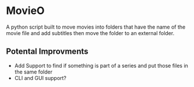 # MovieO

A python script built to move movies into folders that have the name of the movie file and add subtitles then move the folder to an external folder.

## Potental Improvments 

 - Add Support to find if something is part of a series and put those files in the same folder
 - CLI and GUI support?
